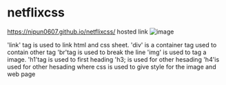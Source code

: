 # netflixcss
https://nipun0607.github.io/netflixcss/      hosted link
![image](https://github.com/nipun0607/netflixcss/assets/126556793/ff9d951e-3543-4078-a6b8-bd81b1223351)

'link' tag is used to link html and css sheet.
'div' is a container tag used to contain other tag
'br'tag is used to break the line
'img' is used to tag a image.
'h1'tag is used to first heading
'h3; is used for other hesading
'h4'is used for other hesading
where css is used to give style for the image and web page
